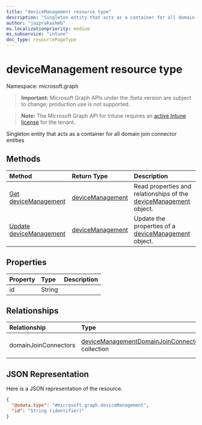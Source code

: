 ```yaml
---
title: "deviceManagement resource type"
description: "Singleton entity that acts as a container for all domain join connector entities"
author: "jaiprakashmb"
ms.localizationpriority: medium
ms.subservice: "intune"
doc_type: resourcePageType
---
```


# deviceManagement resource type

Namespace: microsoft.graph
> **Important:** Microsoft Graph APIs under the /beta version are subject to change; production use is not supported.

> **Note:** The Microsoft Graph API for Intune requires an [active Intune license](https://go.microsoft.com/fwlink/?linkid=839381) for the tenant.


Singleton entity that acts as a container for all domain join connector entities

## Methods
|Method|Return Type|Description|
|:---|:---|:---|
|[Get deviceManagement](../api/intune-odj-devicemanagement-get.md)|[deviceManagement](../resources/intune-odj-devicemanagement.md)|Read properties and relationships of the [deviceManagement](../resources/intune-odj-devicemanagement.md) object.|
|[Update deviceManagement](../api/intune-odj-devicemanagement-update.md)|[deviceManagement](../resources/intune-odj-devicemanagement.md)|Update the properties of a [deviceManagement](../resources/intune-odj-devicemanagement.md) object.|

## Properties
|Property|Type|Description|
|:---|:---|:---|
|id|String||

## Relationships
|Relationship|Type|Description|
|:---|:---|:---|
|domainJoinConnectors|[deviceManagementDomainJoinConnector](../resources/intune-odj-devicemanagementdomainjoinconnector.md) collection|A list of connector objects.|

## JSON Representation
Here is a JSON representation of the resource.
<!-- {
  "blockType": "resource",
  "keyProperty": "id",
  "@odata.type": "microsoft.graph.deviceManagement"
}
-->
``` json
{
  "@odata.type": "#microsoft.graph.deviceManagement",
  "id": "String (identifier)"
}
```
